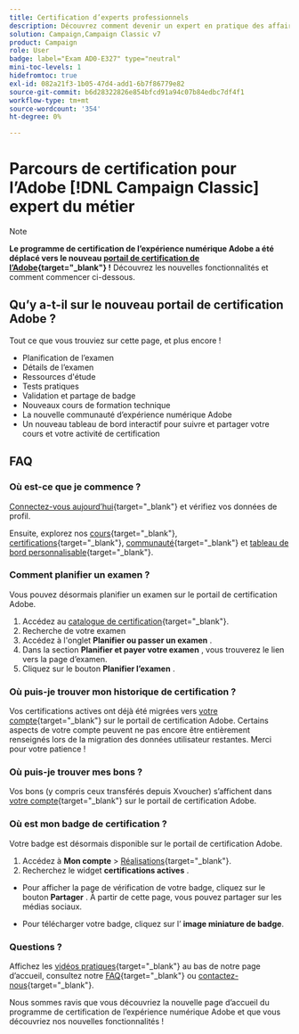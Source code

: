 ```yaml
---
title: Certification d’experts professionnels
description: Découvrez comment devenir un expert en pratique des affaires Adobe certifié avec  [!DNL Campaign Classic].
solution: Campaign,Campaign Classic v7
product: Campaign
role: User
badge: label="Exam AD0-E327" type="neutral"
mini-toc-levels: 1
hidefromtoc: true
exl-id: 082a21f3-1b05-47d4-add1-6b7f86779e82
source-git-commit: b6d28322826e854bfcd91a94c07b84edbc7df4f1
workflow-type: tm+mt
source-wordcount: '354'
ht-degree: 0%

---
```


# Parcours de certification pour l’Adobe [!DNL Campaign Classic] expert du métier

>[!NOTE]
>
>**Le programme de certification de l’expérience numérique Adobe a été déplacé vers le nouveau [portail de certification de l’Adobe](https://certification.adobe.com/){target="_blank"} !** Découvrez les nouvelles fonctionnalités et comment commencer ci-dessous.

## Qu’y a-t-il sur le nouveau portail de certification Adobe ?

Tout ce que vous trouviez sur cette page, et plus encore !

* Planification de l’examen
* Détails de l’examen
* Ressources d&#39;étude
* Tests pratiques
* Validation et partage de badge
* Nouveaux cours de formation technique
* La nouvelle communauté d’expérience numérique Adobe
* Un nouveau tableau de bord interactif pour suivre et partager votre cours et votre activité de certification

## FAQ

### Où est-ce que je commence ?

[Connectez-vous aujourd’hui](https://certification.adobe.com/){target="_blank"} et vérifiez vos données de profil.

Ensuite, explorez nos [cours](https://certification.adobe.com/courses/?/courses){target="_blank"}, [certifications](https://certification.adobe.com/certifications){target="_blank"}, [communauté](https://certification.adobe.com/community/){target="_blank"} et [tableau de bord personnalisable](https://certification.adobe.com/user/dashboard){target="_blank"}.

### Comment planifier un examen ?

Vous pouvez désormais planifier un examen sur le portail de certification Adobe.

1. Accédez au [catalogue de certification](https://certification.adobe.com/certifications){target="_blank"}.
2. Recherche de votre examen
3. Accédez à l&#39;onglet **Planifier ou passer un examen** .
4. Dans la section **Planifier et payer votre examen** , vous trouverez le lien vers la page d’examen.
5. Cliquez sur le bouton **Planifier l’examen** .

### Où puis-je trouver mon historique de certification ?

Vos certifications actives ont déjà été migrées vers [votre compte](https://certification.adobe.com/user/certifications){target="_blank"} sur le portail de certification Adobe. Certains aspects de votre compte peuvent ne pas encore être entièrement renseignés lors de la migration des données utilisateur restantes. Merci pour votre patience !

### Où puis-je trouver mes bons ?

Vos bons (y compris ceux transférés depuis Xvoucher) s’affichent dans [votre compte](https://certification.adobe.com/user/purchases){target="_blank"} sur le portail de certification Adobe.

### Où est mon badge de certification ?

Votre badge est désormais disponible sur le portail de certification Adobe.

1. Accédez à **Mon compte** > [Réalisations](https://certification.adobe.com/user/achievements?%2Fuser%2Fachievements){target="_blank"}.
2. Recherchez le widget **certifications actives** .

* Pour afficher la page de vérification de votre badge, cliquez sur le bouton **Partager** . À partir de cette page, vous pouvez partager sur les médias sociaux.

* Pour télécharger votre badge, cliquez sur l’ **image miniature de badge**.

### Questions ?

Affichez les [vidéos pratiques](https://certification.adobe.com/#){target="_blank"} au bas de notre page d’accueil, consultez notre [FAQ](https://certification.adobe.com/support/faq){target="_blank"} ou [contactez-nous](https://certification.adobe.com/support/contactus){target="_blank"}.

Nous sommes ravis que vous découvriez la nouvelle page d’accueil du programme de certification de l’expérience numérique Adobe et que vous découvriez nos nouvelles fonctionnalités !

<!-- 

## Exam details {#exam-details}

* Level: Expert (1-3 years' experience)
* Passing Score: 32/50
* Time: 100 mins
* Delivery: Online proctored (requires camera access)
* Available languages: English
* Cost: $225 (global) / $150 (India)
* Exam ID: AD0-E327

{{questions}}

-->
